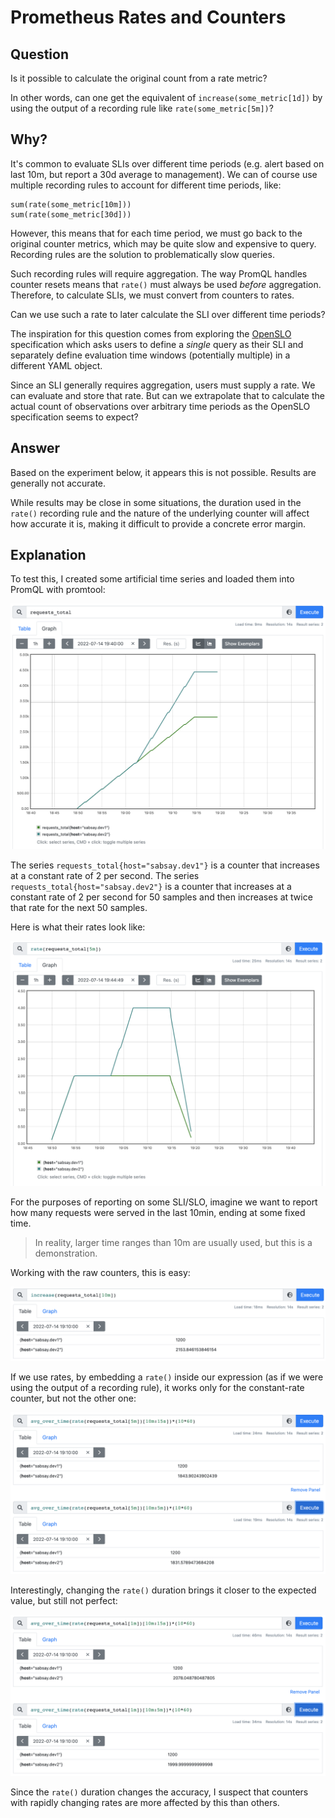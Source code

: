 # Prometheus Rates and Counters

## Question

Is it possible to calculate the original count from a rate metric?

In other words, can one get the equivalent of `increase(some_metric[1d])` by using the output of a recording rule like `rate(some_metric[5m])`?

## Why?

It's common to evaluate SLIs over different time periods (e.g. alert based on last 10m, but report a 30d average to management).
We can of course use multiple recording rules to account for different time periods, like:

    sum(rate(some_metric[10m]))
    sum(rate(some_metric[30d]))

However, this means that for each time period, we must go back to the original counter metrics, which may be quite slow and expensive to query.
Recording rules are the solution to problematically slow queries.

Such recording rules will require aggregation.
The way PromQL handles counter resets means that `rate()` must always be used _before_ aggregation.
Therefore, to calculate SLIs, we must convert from counters to rates.

Can we use such a rate to later calculate the SLI over different time periods?

The inspiration for this question comes from exploring the [OpenSLO](https://github.com/OpenSLO/OpenSLO) specification
which asks users to define a _single_ query as their SLI and separately define evaluation time windows (potentially multiple) in a different YAML object.

Since an SLI generally requires aggregation, users must supply a rate.
We can evaluate and store that rate.
But can we extrapolate that to calculate the actual count of observations over arbitrary time periods as the OpenSLO specification seems to expect?

## Answer

Based on the experiment below, it appears this is not possible.
Results are generally not accurate.

While results may be close in some situations,
the duration used in the `rate()` recording rule and the nature of the underlying counter will affect how accurate it is,
making it difficult to provide a concrete error margin.

## Explanation

To test this, I created some artificial time series and loaded them into PromQL with promtool:

![image](./imgs/requests_total.png)

The series `requests_total{host="sabsay.dev1"}` is a counter that increases at a constant rate of 2 per second.
The series `requests_total{host="sabsay.dev2"}` is a counter that increases at a constant rate of 2 per second for 50 samples and then increases at twice that rate for the next 50 samples.

Here is what their rates look like:

![image](./imgs/rate_5m.png)

For the purposes of reporting on some SLI/SLO, imagine we want to report how many requests were served in the last 10min, ending at some fixed time.

> In reality, larger time ranges than 10m are usually used, but this is a demonstration.

Working with the raw counters, this is easy:

![image](./imgs/increase_10m.png)

If we use rates, by embedding a `rate()` inside our expression (as if we were using the output of a recording rule),
it works only for the constant-rate counter, but not the other one:

![image](./imgs/count_from_rate.png)

Interestingly, changing the `rate()` duration brings it closer to the expected value, but still not perfect:

![image](./imgs/count_from_rate_1m.png)

Since the `rate()` duration changes the accuracy, I suspect that counters with rapidly changing rates are more affected by this than others.
